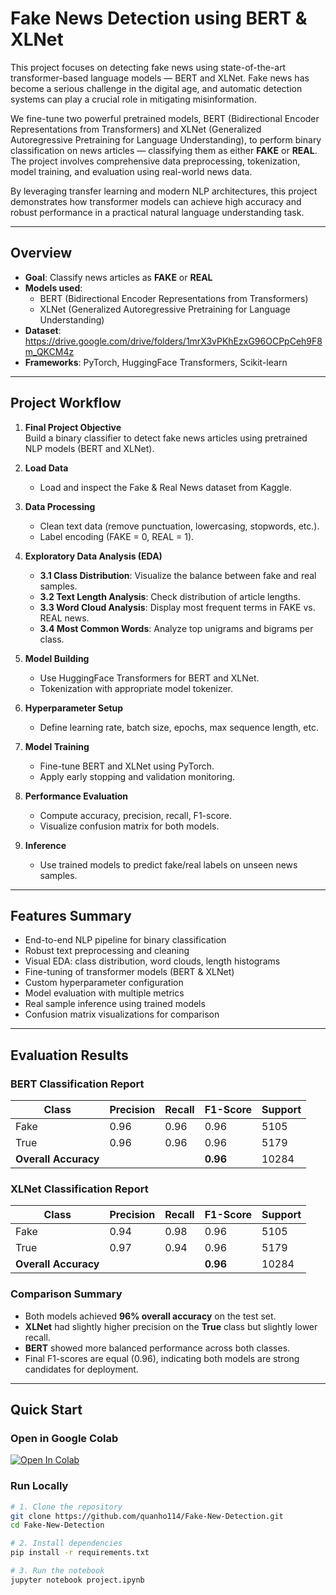 # Fake News Detection using BERT & XLNet

This project focuses on detecting fake news using state-of-the-art transformer-based language models — BERT and XLNet. Fake news has become a serious challenge in the digital age, and automatic detection systems can play a crucial role in mitigating misinformation.

We fine-tune two powerful pretrained models, BERT (Bidirectional Encoder Representations from Transformers) and XLNet (Generalized Autoregressive Pretraining for Language Understanding), to perform binary classification on news articles — classifying them as either **FAKE** or **REAL**. The project involves comprehensive data preprocessing, tokenization, model training, and evaluation using real-world news data.

By leveraging transfer learning and modern NLP architectures, this project demonstrates how transformer models can achieve high accuracy and robust performance in a practical natural language understanding task.


---

## Overview

- **Goal**: Classify news articles as **FAKE** or **REAL**
- **Models used**:
  - BERT (Bidirectional Encoder Representations from Transformers)
  - XLNet (Generalized Autoregressive Pretraining for Language Understanding)
- **Dataset**: https://drive.google.com/drive/folders/1mrX3vPKhEzxG96OCPpCeh9F8m_QKCM4z
- **Frameworks**: PyTorch, HuggingFace Transformers, Scikit-learn

---

## Project Workflow

1. **Final Project Objective**  
   Build a binary classifier to detect fake news articles using pretrained NLP models (BERT and XLNet).

2. **Load Data**  
   - Load and inspect the Fake & Real News dataset from Kaggle.

3. **Data Processing**  
   - Clean text data (remove punctuation, lowercasing, stopwords, etc.).
   - Label encoding (FAKE = 0, REAL = 1).

4. **Exploratory Data Analysis (EDA)**  
   - **3.1 Class Distribution**: Visualize the balance between fake and real samples.  
   - **3.2 Text Length Analysis**: Check distribution of article lengths.  
   - **3.3 Word Cloud Analysis**: Display most frequent terms in FAKE vs. REAL news.  
   - **3.4 Most Common Words**: Analyze top unigrams and bigrams per class.

5. **Model Building**  
   - Use HuggingFace Transformers for BERT and XLNet.
   - Tokenization with appropriate model tokenizer.

6. **Hyperparameter Setup**  
   - Define learning rate, batch size, epochs, max sequence length, etc.

7. **Model Training**  
   - Fine-tune BERT and XLNet using PyTorch.
   - Apply early stopping and validation monitoring.

8. **Performance Evaluation**  
   - Compute accuracy, precision, recall, F1-score.
   - Visualize confusion matrix for both models.

9. **Inference**  
   - Use trained models to predict fake/real labels on unseen news samples.

---

## Features Summary

- End-to-end NLP pipeline for binary classification
- Robust text preprocessing and cleaning
- Visual EDA: class distribution, word clouds, length histograms
- Fine-tuning of transformer models (BERT & XLNet)
- Custom hyperparameter configuration
- Model evaluation with multiple metrics
- Real sample inference using trained models
- Confusion matrix visualizations for comparison

---

## Evaluation Results

### BERT Classification Report

| Class | Precision | Recall | F1-Score | Support |
|-------|-----------|--------|----------|---------|
| Fake  | 0.96      | 0.96   | 0.96     | 5105    |
| True  | 0.96      | 0.96   | 0.96     | 5179    |
| **Overall Accuracy** |       |        | **0.96** | 10284   |

### XLNet Classification Report

| Class | Precision | Recall | F1-Score | Support |
|-------|-----------|--------|----------|---------|
| Fake  | 0.94      | 0.98   | 0.96     | 5105    |
| True  | 0.97      | 0.94   | 0.96     | 5179    |
| **Overall Accuracy** |       |        | **0.96** | 10284   |

### Comparison Summary

- Both models achieved **96% overall accuracy** on the test set.
- **XLNet** had slightly higher precision on the **True** class but slightly lower recall.
- **BERT** showed more balanced performance across both classes.
- Final F1-scores are equal (0.96), indicating both models are strong candidates for deployment.

---

## Quick Start

### Open in Google Colab

[![Open In Colab](https://colab.research.google.com/assets/colab-badge.svg)](https://drive.google.com/file/d/1VJzW7t9ZLBDxsdBPwlqDja7ubcJxKrLa/view?usp=sharing)

### Run Locally

```bash
# 1. Clone the repository
git clone https://github.com/quanho114/Fake-New-Detection.git
cd Fake-New-Detection

# 2. Install dependencies
pip install -r requirements.txt

# 3. Run the notebook
jupyter notebook project.ipynb
